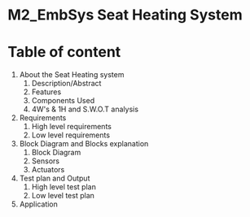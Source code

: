 # M2_EmbSys Seat Heating System
# Table of content
1. About the Seat Heating system
    1. Description/Abstract
    1. Features
    1. Components Used
    1. 4W's & 1H and S.W.O.T analysis
1. Requirements
    1. High level requirements
    1. Low level requirements
1. Block Diagram and Blocks explanation
    1. Block Diagram
    1. Sensors
    1. Actuators
1. Test plan and Output
    1. High level test plan
    1. Low level test plan
1. Application
